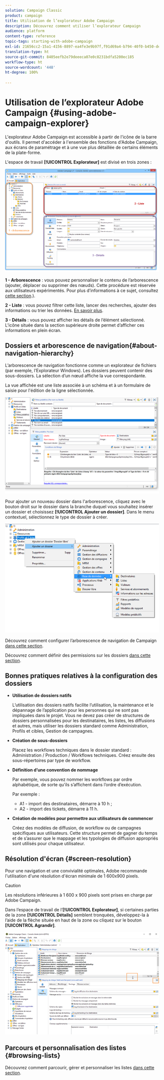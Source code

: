 ```yaml
---
solution: Campaign Classic
product: campaign
title: Utilisation de l’explorateur Adobe Campaign
description: Découvrez comment utiliser l’explorateur Campaign
audience: platform
content-type: reference
topic-tags: starting-with-adobe-campaign
exl-id: 21656cc2-15a1-4156-8897-ea4fe3e9b97f,f91d69a4-b794-40f0-b450-de862d7333e2
translation-type: ht
source-git-commit: 8405eefb2e79deeeca07e0c8231bdfa5200ec185
workflow-type: ht
source-wordcount: '448'
ht-degree: 100%

---
```


# Utilisation de l’explorateur Adobe Campaign {#using-adobe-campaign-explorer}

L&#39;explorateur Adobe Campaign est accessible à partir de l&#39;icône de la barre d&#39;outils. Il permet d&#39;accéder à l&#39;ensemble des fonctions d&#39;Adobe Campaign, aux écrans de paramétrage et à une vue plus détaillée de certains éléments de la plate-forme.

L&#39;espace de travail **[!UICONTROL Explorateur]** est divisé en trois zones :

![](assets/s_ncs_user_navigation.png)

**1 - Arborescence** : vous pouvez personnaliser le contenu de l’arborescence (ajouter, déplacer ou supprimer des nœuds). Cette procédure est réservée aux utilisateurs expérimentés. Pour plus d’informations à ce sujet, consultez [cette section](#about-navigation-hierarchy).).

**2 - Liste** : vous pouvez filtrer cette liste, lancer des recherches, ajouter des informations ou trier les données. [En savoir plus](adobe-campaign-ui-lists.md).

**3 - Détails** : vous pouvez afficher les détails de l’élément sélectionné. L’icône située dans la section supérieure droite permet d’afficher ces informations en plein écran.

## Dossiers et arborescence de navigation{#about-navigation-hierarchy}

L’arborescence de navigation fonctionne comme un explorateur de fichiers (par exemple, l’Explorateur Windows). Les dossiers peuvent contenir des sous-dossiers. La sélection d’un nœud affiche la vue correspondante.

La vue affichée est une liste associée à un schéma et à un formulaire de saisie pour l&#39;édition de la ligne sélectionnée.

![](assets/d_ncs_integration_navigation.png)

Pour ajouter un nouveau dossier dans l&#39;arborescence, cliquez avec le bouton droit sur le dossier dans la branche duquel vous souhaitez insérer un dossier et choisissez **[!UICONTROL Ajouter un dossier]**. Dans le menu contextuel, sélectionnez le type de dossier à créer.

![](assets/d_ncs_integration_navigation_create.png)

Découvrez comment configurer l’arborescence de navigation de Campaign [dans cette section](../../configuration/using/configuration.md).

Découvrez comment définir des permissions sur les dossiers [dans cette section](access-management-folders.md).

## Bonnes pratiques relatives à la configuration des dossiers

* **Utilisation de dossiers natifs**

   L’utilisation des dossiers natifs facilite l’utilisation, la maintenance et le dépannage de l’application pour les personnes qui ne sont pas impliquées dans le projet. Vous ne devez pas créer de structures de dossiers personnalisées pour les destinataires, les listes, les diffusions et autres, mais utiliser les dossiers standard comme Administration, Profils et cibles, Gestion de campagnes.

* **Création de sous-dossiers**

   Placez les workflows techniques dans le dossier standard : Administration / Production / Workflows techniques. Créez ensuite des sous-répertoires par type de workflow.

* **Définition d’une convention de nommage**

   Par exemple, vous pouvez nommer les workflows par ordre alphabétique, de sorte qu’ils s’affichent dans l’ordre d’exécution.

   Par exemple :

   * A1 - import des destinataires, démarre à 10 h ;
   * A2 - import des tickets, démarre à 11 h.

* **Création de modèles pour permettre aux utilisateurs de commencer**

   Créez des modèles de diffusion, de workflow ou de campagnes spécifiques aux utilisateurs. Cette structure permet de gagner du temps et de s’assurer que le mappage et les typologies de diffusion appropriés sont utilisés pour chaque utilisateur.

## Résolution d&#39;écran {#screen-resolution}

Pour une navigation et une convivialité optimales, Adobe recommande l&#39;utilisation d&#39;une résolution d&#39;écran minimale de 1 600x900 pixels.

>[!CAUTION]
>
>Les résolutions inférieures à 1 600 x 900 pixels sont prises en charge par Adobe Campaign.

Dans l’espace de travail de l’**[!UICONTROL Explorateur]**, si certaines parties de la zone **[!UICONTROL Détails]** semblent tronquées, développez-la à l’aide de la flèche située en haut de la zone ou cliquez sur le bouton **[!UICONTROL Agrandir]**.

![](assets/s_ncs_user_resolution.png)

## Parcours et personnalisation des listes {#browsing-lists}

Découvrez comment parcourir, gérer et personnaliser les listes [dans cette section](adobe-campaign-ui-lists.md).
